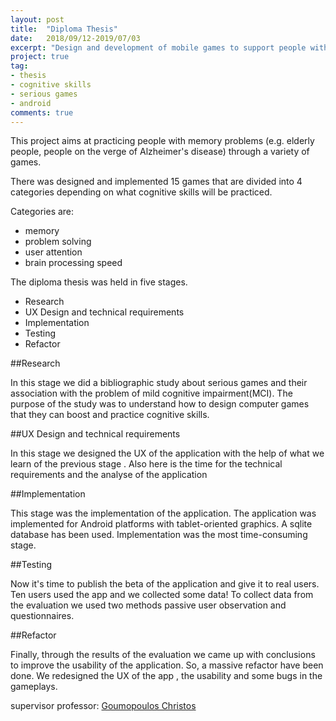 ```yaml
---
layout: post
title:  "Diploma Thesis"
date:   2018/09/12-2019/07/03 
excerpt: "Design and development of mobile games to support people with memory problems"
project: true
tag:
- thesis
- cognitive skills
- serious games
- android
comments: true
---
```

     
This project aims at practicing people with memory problems (e.g. elderly people, people on the verge of Alzheimer's disease) through a variety of games. 

There was designed and implemented 15 games that are divided into 4 categories depending on what cognitive skills will be practiced. 

Categories are: 
- memory 
- problem solving
- user attention
- brain processing speed

The diploma thesis was held in five stages.

- Research 
- UX Design and technical requirements 
- Implementation 
- Testing 
- Refactor 


##Research 

In this stage we did a bibliographic study about serious games and their association with the problem of mild cognitive impairment(MCI).
The purpose of the study was to understand how to design computer games that they can boost and practice cognitive skills.

##UX Design and technical requirements 

In this stage  we designed the UX of the application with the help of what we learn of the previous stage .
Also here is the time for the technical requirements and the analyse of the application 


##Implementation 

This stage was the implementation of the application. 
The application was implemented for Android platforms with tablet-oriented graphics.
A sqlite database has been used.
Implementation was the most time-consuming stage.

##Testing

Now it's time to publish the beta of the application  and give it to real users.
Ten users used  the app and we collected some data!
To collect data from the evaluation we used two methods passive user observation and  questionnaires.

##Refactor

Finally, through the results of the evaluation we came up with conclusions to improve the usability of the application.
So, a massive refactor have been done.
We redesigned the UX of the app , the usability and some bugs in the gameplays.

supervisor professor: [Goumopoulos Christos](https://scholar.google.gr/citations?user=5C9JHkUAAAAJ)

